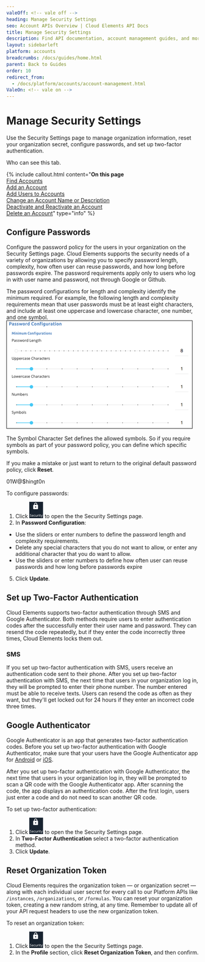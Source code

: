 ```yaml
---
valeOff: <!-- vale off -->
heading: Manage Security Settings
seo: Account APIs Overview | Cloud Elements API Docs
title: Manage Security Settings
description: Find API documentation, account management guides, and more on all of the currently supported Organization APIs.
layout: sidebarleft
platform: accounts
breadcrumbs: /docs/guides/home.html
parent: Back to Guides
order: 10
redirect_from:
  - /docs/platform/accounts/account-management.html
ValeOn: <!-- vale on -->
---
```


# Manage Security Settings

Use the Security Settings page to manage organization information, reset your organization secret, configure passwords, and set up two-factor authentication.

Who can see this tab.

{% include callout.html content="<strong>On this page</strong></br><a href=#find-accounts>Find Accounts</a></br><a href=#add-an-account>Add an Account</a></br><a href=#add-users-to-accounts>Add Users to Accounts</a></br><a href=#change-an-account-name-or-description>Change an Account Name or Description</a></br><a href=#deactivate-and-reactivate-an-account>Deactivate and Reactivate an Account</a></br><a href=#delete-an-account>Delete an Account</a>" type="info" %}


## Configure Passwords

Configure the password policy for the users in your organization on the Security Settings page. Cloud Elements supports the security needs of a variety of organizations by allowing you to specify password length, complexity, how often user can reuse passwords, and how long before passwords expire. The password requirements apply only to users who log in with user name and password, not through Google or Github.

The password configurations for length and complexity identify the minimum required. For example, the following length and complexity requirements mean that user passwords must be at least eight characters, and include at least one uppercase and lowercase character, one number, and one symbol.
![Length and Complexity](img/length-complexity.png)

The Symbol Character Set defines the allowed symbols. So if you require symbols as part of your password policy, you can define which specific symbols.

If you make a mistake or just want to return to the original default password policy, click **Reset**.

01W@$hingt0n

To configure passwords:

1. Click <img src="img/btn-security.png" alt="Security" class="inlineImage"> to open the the Security Settings page.
2. In **Password Configuration**:
 * Use the sliders or enter numbers to define the password length and complexity requirements.
 * Delete any special characters that you do not want to allow, or enter any additional character that you do want to allow.
 * Use the sliders or enter numbers to define how often user can reuse passwords and how long before passwords expire
5. Click **Update**.

## Set up Two-Factor Authentication

Cloud Elements supports two-factor authentication through SMS and Google Authenticator. Both methods require users to enter authentication codes after the successfully enter their user name and password. They can resend the code repeatedly, but if they enter the code incorrectly three times, Cloud Elements locks them out.

### SMS

If you set up two-factor authentication with SMS, users receive an authentication code sent to their phone. After you set up two-factor authentication with SMS, the next time that users in your organization log in, they will be prompted to enter their phone number. The number entered must be able to receive texts. Users can resend the code as often as they want, but they'll get locked out for 24 hours if they enter an incorrect code three times.

## Google Authenticator

Google Authenticator is an app that generates two-factor authentication codes. Before you set up two-factor authentication with Google Authenticator, make sure that your users have the Google Authenticator app for [Android](https://play.google.com/store/apps/details?id=com.google.android.apps.authenticator2&hl=en) or [iOS](https://itunes.apple.com/us/app/google-authenticator/id388497605?mt=8).

After you set up two-factor authentication with Google Authenticator, the next time that users in your organization log in, they will be prompted to scan a QR code with the Google Authenticator app. After scanning the code, the app displays an authentication code. After the first login, users just enter a code and do not need to scan another QR code.

To set up two-factor authentication:

1. Click <img src="img/btn-security.png" alt="Security" class="inlineImage"> to open the the Security Settings page.
2. In **Two-Factor Authentication** select a two-factor authentication method.
5. Click **Update**.

## Reset Organization Token

Cloud Elements requires the organization token &mdash; or organization secret &mdash; along with each individual user secret for every call to our Platform APIs like `/instances`, `/organizations`, or `/formulas`. You can reset your organization token, creating a new random string, at any time. Remember to update all of your API request headers to use the new organization token.

To reset an organization token:

1. Click <img src="img/btn-security.png" alt="Security" class="inlineImage"> to open the the Security Settings page.
2. In the **Profile** section, click **Reset Organization Token**, and then confirm.
